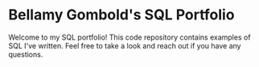# Bellamy Gombold's SQL Portfolio
Welcome to my SQL portfolio! This code repository contains examples of SQL I've written. Feel free to take a look and reach out if you have any questions.

